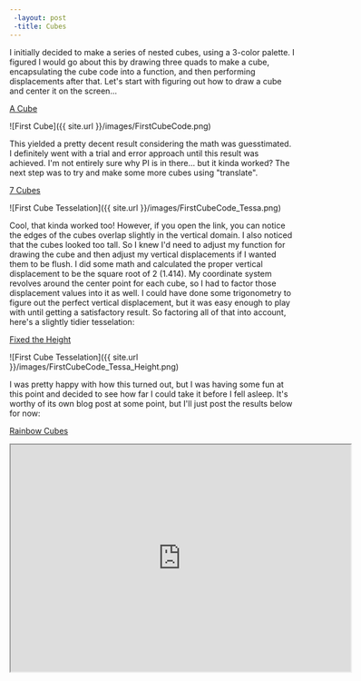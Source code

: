 ```yaml
---
 -layout: post
 -title: Cubes
---
```


I initially decided to make a series of nested cubes, using a 3-color palette. I figured I would go about this by drawing three quads to make a cube, encapsulating the cube code into a function, and then performing displacements after that. Let's start with figuring out how to draw a cube and center it on the screen... 

[A Cube](http://alpha.editor.p5js.org/patchbae/sketches/Hk42zAI5b)

![First Cube]({{ site.url }}/images/FirstCubeCode.png)


This yielded a pretty decent result considering the math was guesstimated. I definitely went with a trial and error approach until this result was achieved. I'm not entirely sure why PI is in there... but it kinda worked? The next step was to try and make some more cubes using "translate".

[7 Cubes](https://alpha.editor.p5js.org/patchbae/sketches/H1sFrnB5W)

![First Cube Tesselation]({{ site.url }}/images/FirstCubeCode_Tessa.png)

Cool, that kinda worked too! However, if you open the link, you can notice the edges of the cubes overlap slightly in the vertical domain. I also noticed that the cubes looked too tall. So I knew I'd need to adjust my function for drawing the cube and then adjust my vertical displacements if I wanted them to be flush. I did some math and calculated the proper vertical displacement to be the square root of 2 (1.414). My coordinate system revolves around the center point for each cube, so I had to factor those displacement values into it as well. I could have done some trigonometry to figure out the perfect vertical displacement, but it was easy enough to play with until getting a satisfactory result. So factoring all of that into account, here's a slightly tidier tesselation:

[Fixed the Height](http://alpha.editor.p5js.org/patchbae/sketches/rynS11wcZ)

![First Cube Tesselation]({{ site.url }}/images/FirstCubeCode_Tessa_Height.png)

I was pretty happy with how this turned out, but I was having some fun at this point and decided to see how far I could take it before I fell asleep. It's worthy of its own blog post at some point, but I'll just post the results below for now:

[Rainbow Cubes](https://alpha.editor.p5js.org/patchbae/sketches/H1p2bLI5b)

<iframe width="600" height="400" src="https://alpha.editor.p5js.org/embed/H1p2bLI5b" scrolling="no"></iframe>



